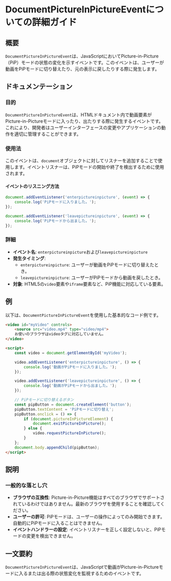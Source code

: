 <!--
Meta Description: # DocumentPictureInPictureEventについての詳細ガイド ## 概要 `DocumentPictureInPictureEvent`は、JavaScriptにおいてPicture-in-Picture（PiP）モードの状態の変化を示すイベントです。このイベントは、ユーザーが...
Meta Keywords: video, document, documentpictureinpictureevent, addeventlistener, enterpictureinpicture
-->

# DocumentPictureInPictureEventについての詳細ガイド

## 概要
`DocumentPictureInPictureEvent`は、JavaScriptにおいてPicture-in-Picture（PiP）モードの状態の変化を示すイベントです。このイベントは、ユーザーが動画をPiPモードに切り替えたり、元の表示に戻したりする際に発生します。

## ドキュメンテーション
### 目的
`DocumentPictureInPictureEvent`は、HTMLドキュメント内で動画要素がPicture-in-Pictureモードに入ったり、出たりする際に発生するイベントです。これにより、開発者はユーザーインターフェースの変更やアプリケーションの動作を適切に管理することができます。

### 使用法
このイベントは、`document`オブジェクトに対してリスナーを追加することで使用します。イベントリスナーは、PiPモードの開始や終了を検出するために使用されます。

#### イベントのリスニング方法
```javascript
document.addEventListener('enterpictureinpicture', (event) => {
    console.log('PiPモードに入りました。');
});

document.addEventListener('leavepictureinpicture', (event) => {
    console.log('PiPモードから出ました。');
});
```

### 詳細
- **イベント名**: `enterpictureinpicture`および`leavepictureinpicture`
- **発生タイミング**: 
  - `enterpictureinpicture`: ユーザーが動画をPiPモードに切り替えたとき。
  - `leavepictureinpicture`: ユーザーがPiPモードから動画を戻したとき。
- **対象**: HTML5の`video`要素や`iframe`要素など、PiP機能に対応している要素。

## 例
以下は、`DocumentPictureInPictureEvent`を使用した基本的なコード例です。

```html
<video id="myVideo" controls>
    <source src="video.mp4" type="video/mp4">
    お使いのブラウザはvideoタグに対応していません。
</video>

<script>
    const video = document.getElementById('myVideo');

    video.addEventListener('enterpictureinpicture', () => {
        console.log('動画がPiPモードに入りました。');
    });

    video.addEventListener('leavepictureinpicture', () => {
        console.log('動画がPiPモードから出ました。');
    });

    // PiPモードに切り替えるボタン
    const pipButton = document.createElement('button');
    pipButton.textContent = 'PiPモードに切り替え';
    pipButton.onclick = () => {
        if (document.pictureInPictureElement) {
            document.exitPictureInPicture();
        } else {
            video.requestPictureInPicture();
        }
    };
    document.body.appendChild(pipButton);
</script>
```

## 説明
### 一般的な落とし穴
- **ブラウザの互換性**: Picture-in-Picture機能はすべてのブラウザでサポートされているわけではありません。最新のブラウザを使用することを確認してください。
- **ユーザーの許可**: PiPモードは、ユーザーの操作によってのみ開始できます。自動的にPiPモードに入ることはできません。
- **イベントハンドラーの設定**: イベントリスナーを正しく設定しないと、PiPモードの変更を検出できません。

## 一文要約
`DocumentPictureInPictureEvent`は、JavaScriptで動画がPicture-in-Pictureモードに入るまたは出る際の状態変化を監視するためのイベントです。